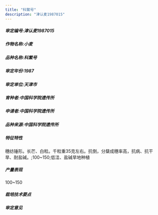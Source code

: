 ```yaml
---
title: "科繁号"
description: "津认麦1987015"
---
```

##### 审定编号:津认麦1987015

##### 作物名称:小麦

##### 品种名称:科繁号

##### 审定年份:1987

##### 审定单位:天津市

##### 育种者:中国科学院遗传所

##### 申请者:中国科学院遗传所

##### 品种来源:中国科学院遗传所

##### 特征特性
穗纺锤形。长芒、白粒。千粒重35克左右。抗倒，分蘖成穗率高，抗病、抗干旱、耐盐碱。;100~150;低洼、盐碱旱地种植

##### 产量表现
100~150

##### 栽培技术要点


##### 审定意见

